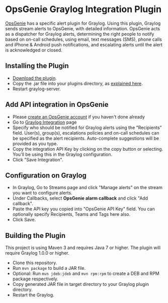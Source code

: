 # OpsGenie Graylog Integration Plugin

[OpsGenie](https://www.opsgenie.com) has a specific alert plugin for Graylog. Using this plugin, Graylog sends stream alerts to OpsGenie, with detailed information. OpsGenie acts as a dispatcher for Graylog alerts, determining the right people to notify based on on-call schedules, using email, text messages (SMS), phone calls and iPhone &amp; Android push notifications, and escalating alerts until the alert is acknowledged or closed.

Installing the Plugin
---------------
* [Download the plugin](https://www.opsgenie.com/download?tag=graylog).
* Copy the .jar file into your plugins directory, as [explained here](http://docs.graylog.org/en/latest/pages/plugins.html#installing-and-loading-plugins).
* Restart graylog-server.

Add API integration in OpsGenie
---------------
* Please [create an OpsGenie account](https://www.opsgenie.com/#signup) if you haven't done already
* Go to [Graylog Integration](https://app.opsgenie.com/integration?add=Graylog) page
* Specify who should be notified for Graylog alerts using the "Recipients" field. User(s), group(s), escalations policies and on-call schedules can be specified as the alert recipients. Auto-complete suggestions will be provided as you type.
* Copy the integration API Key  by clicking on the copy button or selecting. You'll be using this in the Graylog configuration.
* Click "Save Integration".

Configuration on Graylog
---------------
* In Graylog, Go to Streams page and click "Manage alerts" on the stream you want to configure alerts.
* Under Callbacks, select **OpsGenie alarm callback** and click "Add callback".
* Paste the API key you copied into "OpsGenie API Key" field. You can optionally specify Recipients, Teams and Tags here also.
* Click Save.

Building the Plugin
--------------
This project is using Maven 3 and requires Java 7 or higher. The plugin will require Graylog 1.0.0 or higher.

* Clone this repository.
* Run `mvn package` to build a JAR file.
* Optional: Run `mvn jdeb:jdeb` and `mvn rpm:rpm` to create a DEB and RPM package respectively.
* Copy generated JAR file in target directory to your Graylog plugin directory.
* Restart the Graylog.
